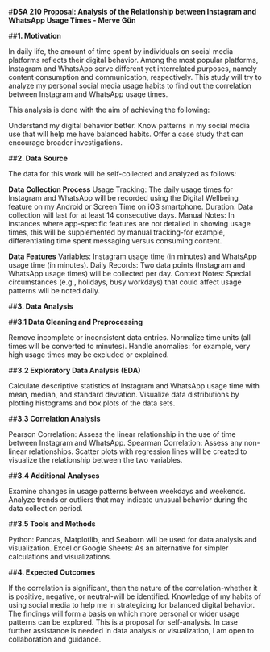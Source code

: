 #**DSA 210 Proposal: Analysis of the Relationship between Instagram and WhatsApp Usage Times - Merve Gün**

##**1. Motivation**

In daily life, the amount of time spent by individuals on social media platforms reflects their digital behavior. Among the most popular platforms, Instagram and WhatsApp serve different yet interrelated purposes, namely content consumption and communication, respectively. This study will try to analyze my personal social media usage habits to find out the correlation between Instagram and WhatsApp usage times.

This analysis is done with the aim of achieving the following:

Understand my digital behavior better.
Know patterns in my social media use that will help me have balanced habits.
Offer a case study that can encourage broader investigations.

##**2. Data Source**

The data for this work will be self-collected and analyzed as follows:

**Data Collection Process**
Usage Tracking: The daily usage times for Instagram and WhatsApp will be recorded using the Digital Wellbeing feature on my Android or Screen Time on iOS smartphone. Duration: Data collection will last for at least 14 consecutive days.
Manual Notes: In instances where app-specific features are not detailed in showing usage times, this will be supplemented by manual tracking-for example, differentiating time spent messaging versus consuming content. 

**Data Features**
Variables: Instagram usage time (in minutes) and WhatsApp usage time (in minutes).
Daily Records: Two data points (Instagram and WhatsApp usage times) will be collected per day.
Context Notes: Special circumstances (e.g., holidays, busy workdays) that could affect usage patterns will be noted daily.

##**3. Data Analysis**

##**3.1 Data Cleaning and Preprocessing**

Remove incomplete or inconsistent data entries.
Normalize time units (all times will be converted to minutes).
Handle anomalies: for example, very high usage times may be excluded or explained.

##**3.2 Exploratory Data Analysis (EDA)**

Calculate descriptive statistics of Instagram and WhatsApp usage time with mean, median, and standard deviation.
Visualize data distributions by plotting histograms and box plots of the data sets.

##**3.3 Correlation Analysis**

Pearson Correlation: Assess the linear relationship in the use of time between Instagram and WhatsApp.
Spearman Correlation: Assess any non-linear relationships.
Scatter plots with regression lines will be created to visualize the relationship between the two variables. 

##**3.4 Additional Analyses**

Examine changes in usage patterns between weekdays and weekends.
Analyze trends or outliers that may indicate unusual behavior during the data collection period.

##**3.5 Tools and Methods**

Python: Pandas, Matplotlib, and Seaborn will be used for data analysis and visualization.
Excel or Google Sheets: As an alternative for simpler calculations and visualizations. 

##**4. Expected Outcomes**

If the correlation is significant, then the nature of the correlation-whether it is positive, negative, or neutral-will be identified.
Knowledge of my habits of using social media to help me in strategizing for balanced digital behavior.
The findings will form a basis on which more personal or wider usage patterns can be explored.
This is a proposal for self-analysis. In case further assistance is needed in data analysis or visualization, I am open to collaboration and guidance.
